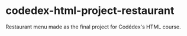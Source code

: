 # codedex-html-project-restaurant
Restaurant menu made as the final project for Codédex's HTML course.
